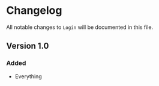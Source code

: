 # Changelog

All notable changes to `Login` will be documented in this file.

## Version 1.0

### Added
- Everything
